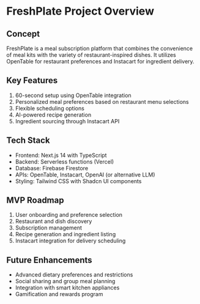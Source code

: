 # FreshPlate Project Overview

## Concept
FreshPlate is a meal subscription platform that combines the convenience of meal kits with the variety of restaurant-inspired dishes. It utilizes OpenTable for restaurant preferences and Instacart for ingredient delivery.

## Key Features
1. 60-second setup using OpenTable integration
2. Personalized meal preferences based on restaurant menu selections
3. Flexible scheduling options
4. AI-powered recipe generation
5. Ingredient sourcing through Instacart API

## Tech Stack
- Frontend: Next.js 14 with TypeScript
- Backend: Serverless functions (Vercel)
- Database: Firebase Firestore
- APIs: OpenTable, Instacart, OpenAI (or alternative LLM)
- Styling: Tailwind CSS with Shadcn UI components

## MVP Roadmap
1. User onboarding and preference selection
2. Restaurant and dish discovery
3. Subscription management
4. Recipe generation and ingredient listing
5. Instacart integration for delivery scheduling

## Future Enhancements
- Advanced dietary preferences and restrictions
- Social sharing and group meal planning
- Integration with smart kitchen appliances
- Gamification and rewards program